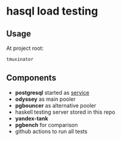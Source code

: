 # hasql load testing

## Usage
At project root:
```
tmuxinator
```

## Components
* **postgresql** started as [service](https://docs.github.com/en/actions/using-containerized-services/creating-postgresql-service-containers)
* **odyssey** as main pooler
* **pgbouncer** as alternative pooler
* haskell testing server stored in this repo
* **yandex-tank**
* **pgbench** for comparison
* github actions to run all tests
